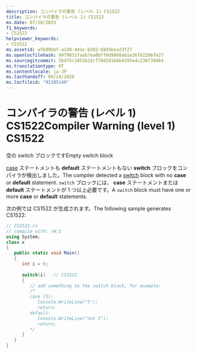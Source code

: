 ```yaml
---
description: コンパイラの警告 (レベル 1) CS1522
title: コンパイラの警告 (レベル 1) CS1522
ms.date: 07/20/2015
f1_keywords:
- CS1522
helpviewer_keywords:
- CS1522
ms.assetid: afb99bbf-a1d9-441e-b392-6845bea23f27
ms.openlocfilehash: 9979831faab7ea0bff0d9860ab1e26f62296fe27
ms.sourcegitcommit: 5b475c1855b32cf78d2d1bbb4295e4c236f39464
ms.translationtype: HT
ms.contentlocale: ja-JP
ms.lasthandoff: 09/24/2020
ms.locfileid: "91205140"
---
```

# <a name="compiler-warning-level-1-cs1522"></a><span data-ttu-id="20a7c-103">コンパイラの警告 (レベル 1) CS1522</span><span class="sxs-lookup"><span data-stu-id="20a7c-103">Compiler Warning (level 1) CS1522</span></span>

<span data-ttu-id="20a7c-104">空の switch ブロックです</span><span class="sxs-lookup"><span data-stu-id="20a7c-104">Empty switch block</span></span>  
  
 <span data-ttu-id="20a7c-105">[case](../language-reference/keywords/switch.md) ステートメントも **default** ステートメントもない **switch** ブロックをコンパイラが検出しました。</span><span class="sxs-lookup"><span data-stu-id="20a7c-105">The compiler detected a [switch](../language-reference/keywords/switch.md) block with no **case** or **default** statement.</span></span> <span data-ttu-id="20a7c-106">`switch` ブロックには、 **case** ステートメントまたは **default** ステートメントが 1 つ以上必要です。</span><span class="sxs-lookup"><span data-stu-id="20a7c-106">A `switch` block must have one or more **case** or **default** statements.</span></span>  
  
 <span data-ttu-id="20a7c-107">次の例では CS1522 が生成されます。</span><span class="sxs-lookup"><span data-stu-id="20a7c-107">The following sample generates CS1522:</span></span>  
  
```csharp  
// CS1522.cs  
// compile with: /W:1  
using System;  
class x  
{  
   public static void Main()  
   {  
      int i = 6;  
  
      switch(i)   // CS1522  
      {  
         // add something to the switch block, for example:  
         /*  
         case (5):  
            Console.WriteLine("5");  
            return;  
         default:  
            Console.WriteLine("not 5");  
            return;  
         */  
      }  
   }  
}  
```
